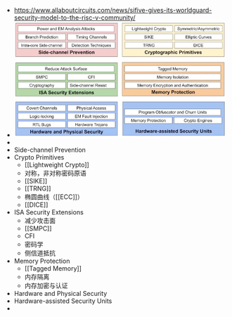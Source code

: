 - https://www.allaboutcircuits.com/news/sifive-gives-its-worldguard-security-model-to-the-risc-v-community/
- ![img](../assets/Jake_SiFive_WorldGuard_RISCV_Security.png)
-
- Side-channel Prevention
- Crypto Primitives
	- [[Lightweight Crypto]]
	- 对称，非对称密码原语
	- [[SIKE]]
	- [[TRNG]]
	- 椭圆曲线（[[ECC]]）
	- [[DICE]]
- ISA Security Extensions
	- 减少攻击面
	- [[SMPC]]
	- CFI
	- 密码学
	- 侧信道抵抗
- Memory Protection
	- [[Tagged Memory]]
	- 内存隔离
	- 内存加密与认证
- Hardware and Physical Security
- Hardware-assisted Security Units
-